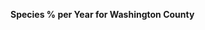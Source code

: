 
<span><span><p dir="auto"><strong>Species % per Year for Washington County</strong></p></span></span><canvas height="0" width="0" style="display: block; box-sizing: border-box; height: 0px; width: 0px;"></canvas>

